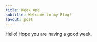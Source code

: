 ```yaml
---
title: Week One
subtitle: Welcome to my Blog!
layout: post
---
```

Hello! Hope you are having a good week. 
